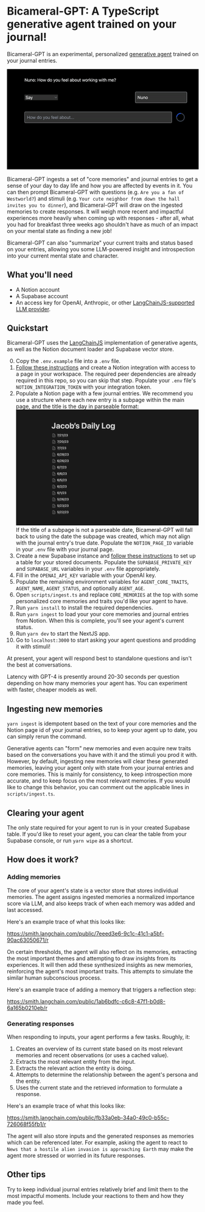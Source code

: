 # Bicameral-GPT: A TypeScript generative agent trained on your journal!

Bicameral-GPT is an experimental, personalized [generative agent](https://arxiv.org/abs/2304.03442) trained on your journal entries.

![Demo gif of a chat message](/public/bicameral-gpt.gif)

Bicameral-GPT ingests a set of "core memories" and journal entries to get a sense of your day to day life and how you are affected by events in it.
You can then prompt Bicameral-GPT with questions (e.g. `Are you a fan of Westworld?`) and stimuli (e.g.
`Your cute neighbor from down the hall invites you to dinner`), and Bicameral-GPT will draw on the ingested memories to create responses.
It will weigh more recent and impactful experiences more heavily when coming up with responses - after all, what you had for breakfast
three weeks ago shouldn't have as much of an impact on your mental state as finding a new job!

Bicameral-GPT can also "summarize" your current traits and status based on your entries, allowing you some LLM-powered insight and introspection
into your current mental state and character.

## What you'll need

- A Notion account
- A Supabase account
- An access key for OpenAI, Anthropic, or other [LangChainJS-supported LLM provider](https://js.langchain.com/docs/modules/model_io/models/).

## Quickstart

Bicameral-GPT uses the [LangChainJS](https://js.langchain.com/docs/get_started/introduction/) implementation of generative agents, as well as the Notion document loader and Supabase vector store.

0. Copy the `.env.example` file into a `.env` file.
1. [Follow these instructions](https://js.langchain.com/docs/modules/data_connection/document_loaders/integrations/web_loaders/notionapi) and create a Notion integration with access to a page in your workspace. The required peer dependencies are already required in this repo, so you can skip that step. Populate your `.env` file's `NOTION_INTEGRATION_TOKEN` with your integration token.
2. Populate a Notion page with a few journal entries. We recommend you use a structure where each new entry is a subpage within the main page, and the title is the day in parseable format:
![Example Notion page](/public/notion-log.png)
If the title of a subpage is not a parseable date, Bicameral-GPT will fall back to using the date the subpage was created, which may not align with the journal entry's true date. Populate the `NOTION_PAGE_ID` variable in your `.env` file with your journal page.
3. Create a new Supabase instance and [follow these instructions](https://js.langchain.com/docs/modules/data_connection/vectorstores/integrations/supabase) to set up a table for your stored documents. Populate the `SUPABASE_PRIVATE_KEY` and `SUPABASE_URL` variables in your `.env` file appropriately.
4. Fill in the `OPENAI_API_KEY` variable with your OpenAI key.
5. Populate the remaining environment variables for `AGENT_CORE_TRAITS`, `AGENT_NAME`, `AGENT_STATUS`, and optionally `AGENT_AGE`.
6. Open `scripts/ingest.ts` and replace `CORE_MEMORIES` at the top with some personalized core memories and traits you'd like your agent to have.
7. Run `yarn install` to install the required dependencies.
8. Run `yarn ingest` to load your your core memories and journal entries from Notion. When this is complete, you'll see your agent's current status.
9. Run `yarn dev` to start the NextJS app.
10. Go to `localhost:3000` to start asking your agent questions and prodding it with stimuli!

At present, your agent will respond best to standalone questions and isn't the best at conversations.

Latency with GPT-4 is presently around 20-30 seconds per question depending on how many memories your agent has.
You can experiment with faster, cheaper models as well.

## Ingesting new memories

`yarn ingest` is idempotent based on the text of your core memories and the Notion page id of your journal entries,
so to keep your agent up to date, you can simply rerun the command.

Generative agents can "form" new memories and even acquire new traits based on the conversations you have with it and the stimuli you prod it with. However, by default, ingesting new memories will clear these generated memories, leaving your agent only with state from your journal entries and core memories.
This is mainly for consistency, to keep introspection more accurate, and to keep focus on the most relevant memories.
If you would like to change this behavior, you can comment out the applicable lines in `scripts/ingest.ts`.

## Clearing your agent

The only state required for your agent to run is in your created Supabase table. If you'd like to reset your agent, you can clear the table from your Supabase console, or run `yarn wipe` as a shortcut.

## How does it work?

### Adding memories

The core of your agent's state is a vector store that stores individual memories.
The agent assigns ingested memories a normalized importance score via LLM,
and also keeps track of when each memory was added and last accessed.

Here's an example trace of what this looks like:

https://smith.langchain.com/public/7eeed3e6-9c1c-41c1-a5bf-90ac63050671/r

On certain thresholds, the agent will also reflect on its memories, extracting the most important themes and attempting to draw insights from its experiences.
It will then add these synthesized insights as new memories, reinforcing the agent's most important traits.
This attempts to simulate the similar human subconscious process.

Here's an example trace of adding a memory that triggers a reflection step:

https://smith.langchain.com/public/1ab6bdfc-c6c8-47f1-b0d8-6a165b0210eb/r

### Generating responses

When responding to inputs, your agent performs a few tasks. Roughly, it:
1. Creates an overview of its current state based on its most relevant memories and recent observations (or uses a cached value).
2. Extracts the most relevant entity from the input.
3. Extracts the relevant action the entity is doing.
4. Attempts to determine the relationship between the agent's persona and the entity.
5. Uses the current state and the retrieved information to formulate a response.

Here's an example trace of what this looks like:

https://smith.langchain.com/public/fb33a0eb-34a0-49c0-b55c-726068f55fb1/r

The agent will also store inputs and the generated responses as memories which can be referenced later.
For example, asking the agent to react to `News that a hostile alien invasion is approaching Earth` may make the agent more stressed or worried in
its future responses.

## Other tips

Try to keep individual journal entries relatively brief and limit them to the most impactful moments. Include your reactions to them and how they made you feel.
